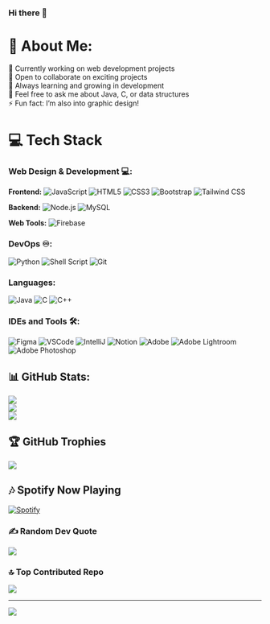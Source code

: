 ### Hi there 👋
# 💫 About Me:
🔭 Currently working on web development projects<br>
👯 Open to collaborate on exciting projects<br>
🌱 Always learning and growing in development<br>
💬 Feel free to ask me about Java, C, or data structures<br>
⚡ Fun fact: I’m also into graphic design!

# 💻 Tech Stack 

### Web Design & Development 💻:
**Frontend:**
![JavaScript](https://img.shields.io/badge/JavaScript-F7DF1E.svg?style=for-the-badge&logo=javascript&logoColor=black)
![HTML5](https://img.shields.io/badge/-HTML5-E34F26?style=for-the-badge&logo=html5&logoColor=white)
![CSS3](https://img.shields.io/badge/-CSS3-1572B6?style=for-the-badge&logo=css3)
![Bootstrap](https://img.shields.io/badge/-Bootstrap-563D7C?style=for-the-badge&logo=bootstrap&logoColor=white)
![Tailwind CSS](https://img.shields.io/badge/TailwindCSS-06B6D4?style=for-the-badge&logo=tailwindcss&logoColor=white)

**Backend:**
![Node.js](https://img.shields.io/badge/Node.js-43853D.svg?style=for-the-badge&logo=node.js&logoColor=white)
![MySQL](https://img.shields.io/badge/MySQL-005C84?style=for-the-badge&logo=mysql&logoColor=white)

**Web Tools:**
![Firebase](https://img.shields.io/badge/Firebase-039BE5?style=for-the-badge&logo=Firebase&logoColor=white)

### DevOps ♾️:
![Python](https://img.shields.io/badge/Python-14354C?style=for-the-badge&logo=python&logoColor=white)
![Shell Script](https://img.shields.io/badge/Shell_Script-121011?style=for-the-badge&logo=gnu-bash&logoColor=white)
![Git](https://img.shields.io/badge/GIT-E44C30?style=for-the-badge&logo=git&logoColor=white)

### Languages:
![Java](https://img.shields.io/badge/Java-ED8B00?style=for-the-badge&logo=openjdk&logoColor=white)
![C](https://custom-icon-badges.herokuapp.com/badge/C-03599C.svg?style=for-the-badge&logo=c-in-hexagon&logoColor=white)
![C++](https://custom-icon-badges.herokuapp.com/badge/C++-9C033A.svg?style=for-the-badge&logo=cpp2&logoColor=white)

### IDEs and Tools 🛠:
![Figma](https://img.shields.io/badge/Figma-F24E1E?style=for-the-badge&logo=figma&logoColor=white)
![VSCode](https://img.shields.io/badge/Visual_Studio_Code-0078D4?style=for-the-badge&logo=visual%20studio%20code&logoColor=white)
![IntelliJ](https://img.shields.io/badge/IntelliJ_IDEA-000000.svg?style=for-the-badge&logo=intellij-idea&logoColor=white)
![Notion](https://img.shields.io/badge/Notion-000000?style=for-the-badge&logo=notion&logoColor=white)
![Adobe](https://img.shields.io/badge/Adobe-%23FF0000.svg?style=for-the-badge&logo=adobe&logoColor=white)
![Adobe Lightroom](https://img.shields.io/badge/Adobe%20Lightroom-31A8FF.svg?style=for-the-badge&logo=Adobe%20Lightroom&logoColor=white)
![Adobe Photoshop](https://img.shields.io/badge/adobe%20photoshop-%2331A8FF.svg?style=for-the-badge&logo=adobe%20photoshop&logoColor=white)

## 📊 GitHub Stats:
![](https://github-readme-stats.vercel.app/api?username=virtuoso-04&theme=dark&hide_border=false&include_all_commits=true&count_private=true)<br/>
![](https://github-readme-streak-stats.herokuapp.com/?user=virtuoso-04&theme=dark&hide_border=false)<br/>
![](https://github-readme-stats.vercel.app/api/top-langs/?username=virtuoso-04&theme=dark&hide_border=false&include_all_commits=true&count_private=true&layout=compact)

## 🏆 GitHub Trophies
![](https://github-profile-trophy.vercel.app/?username=virtuoso-04&theme=radical&no-frame=true&no-bg=false&margin-w=4)

## 🎶 Spotify Now Playing
[![Spotify](https://novatorem.virtuoso-04.vercel.app/api/spotify)](https://open.spotify.com/user/31p1xjqgd7hdmt5p7wjhwpx6vgfa)

### ✍️ Random Dev Quote
![](https://quotes-github-readme.vercel.app/api?type=horizontal&theme=tokyonight)

### 🔝 Top Contributed Repo
![](https://github-contributor-stats.vercel.app/api?username=virtuoso-04&limit=5&theme=dark&combine_all_yearly_contributions=true)

---
[![](https://visitcount.itsvg.in/api?id=virtuoso-04&icon=4&color=3)](https://visitcount.itsvg.in)
